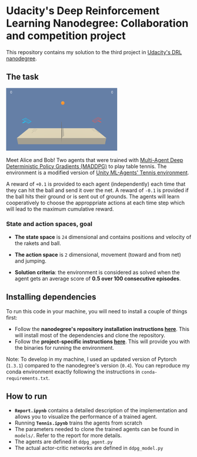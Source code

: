 # Udacity's Deep Reinforcement Learning Nanodegree: Collaboration and competition project

This repository contains my solution to the third project in [Udacity's DRL nanodegree](https://www.udacity.com/course/deep-reinforcement-learning-nanodegree--nd893).

## The task

<img src=media/trained_agent.gif width=60%>

Meet Alice and Bob! Two agents that were trained with [Multi-Agent Deep Deterministic Policy Gradients (MADDPG)](https://arxiv.org/pdf/1706.02275.pdf) to play table tennis. The environment is a modified version of [Unity ML-Agents' Tennis environment](https://github.com/Unity-Technologies/ml-agents/blob/master/docs/Learning-Environment-Examples.md#tennis).

A reward of `+0.1` is provided to each agent (independently) each time that they can hit the ball and send it over the net. A reward of `-0.1` is provided if the ball hits their ground or is sent out of grounds. The agents will learn cooperatively to choose the approppriate actions at each time step which will lead to the maximum cumulative reward.

### State and action spaces, goal

- **The state space** is `24` dimensional and contains positions and velocity of the rakets and ball.

- **The action space** is `2` dimensional, movement (toward and from net) and jumping.

- **Solution criteria**: the environment is considered as solved when the agent gets an average score of **0.5 over 100 consecutive episodes**.

## Installing dependencies

To run this code in your machine, you will need to install a couple of things first: 
* Follow the **nanodegree's repository installation instructions [here](https://github.com/udacity/deep-reinforcement-learning#dependencies)**. This will install most of the dependencies and clone the repository.
* Follow the **project-specific instructions [here](https://github.com/udacity/deep-reinforcement-learning/tree/master/p3_collab-compet#getting-started)**. This will provide you with the binaries for running the environment.

Note: To develop in my machine, I used an updated version of Pytorch (`1.3.1`) compared to the nanodegree's version (`0.4`). You can reproduce my conda environment exactly following the instructions in `conda-requirements.txt`.

## How to run

- **`Report.ipynb`** contains a detailed description of the implementation and allows you to visualize the performance of a trained agent.
- Running **`Tennis.ipynb`** trains the agents from scratch
- The parameters needed to clone the trained agents can be found in `models/`. Refer to the report for more details.
- The agents are defined in `ddpg_agent.py`
- The actual actor-critic networks are defined in `ddpg_model.py`